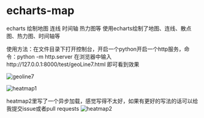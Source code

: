 # echarts-map
echarts 绘制地图 连线 时间轴 热力图等
使用echarts绘制了地图、连线、散点图、热力图、时间轴等

使用方法：在文件目录下打开控制台，开启一个python开启一个http服务，命令：python -m http.server
         在浏览器中输入http://127.0.0.1:8000/test/geoLine7.html 即可看到效果
         
![geoline7](https://github.com/bolanlaike/echarts-map/blob/master/geoLine7.bmp)

![heatmap1](https://github.com/bolanlaike/echarts-map/blob/master/heatmap1.bmp)

heatmap2里写了一个异步加载，感觉写得不太好，如果有更好的写法的话可以给我提交issue或者pull requests
![heatmap2](https://github.com/bolanlaike/echarts-map/blob/master/heatmap2.bmp)
